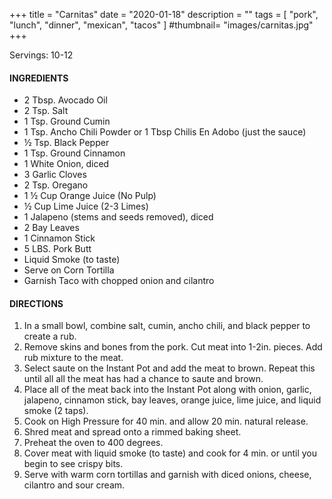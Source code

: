 +++
title = "Carnitas"
date = "2020-01-18"
description = ""
tags = [
    "pork",
    "lunch",
    "dinner",
    "mexican",
    "tacos"
]
#thumbnail= "images/carnitas.jpg"
+++

Servings: 10-12 <!--more-->

#### INGREDIENTS 

* 2 Tbsp. Avocado Oil 
* 2 Tsp. Salt 
* 1 Tsp. Ground Cumin 
* 1 Tsp. Ancho Chili Powder or 1 Tbsp Chilis En Adobo (just the sauce)
* ½ Tsp. Black Pepper 
* 1 Tsp. Ground Cinnamon
* 1 White Onion, diced 
* 3 Garlic Cloves
* 2 Tsp. Oregano 
* 1 ½ Cup Orange Juice (No Pulp)
* ½ Cup  Lime Juice (2-3 Limes) 
* 1 Jalapeno (stems and seeds removed), diced 
* 2 Bay Leaves 
* 1 Cinnamon Stick 
* 5 LBS. Pork Butt 
* Liquid Smoke (to taste) 
* Serve on Corn Tortilla
* Garnish Taco with chopped onion and cilantro 
  
#### DIRECTIONS 

1. In a small bowl, combine salt, cumin, ancho chili, and black pepper to create a rub. 
2. Remove skins and bones from the pork. Cut meat into 1-2in. pieces. Add rub mixture to the meat. 
3. Select saute on the Instant Pot and add the meat to brown. Repeat this until all all the meat has had a chance to saute and brown. 
4. Place all of the meat back into the Instant Pot along with onion, garlic, jalapeno, cinnamon stick, bay leaves, orange juice, lime juice, and liquid smoke (2 taps). 
5. Cook on High Pressure for 40 min. and allow 20 min. natural release. 
6. Shred meat and spread onto a rimmed baking sheet. 
7. Preheat the oven to 400 degrees.
8. Cover meat with liquid smoke (to taste) and cook for 4 min. or until you begin to see crispy bits. 
9. Serve with warm corn tortillas and garnish with diced onions, cheese, cilantro and sour cream. 
